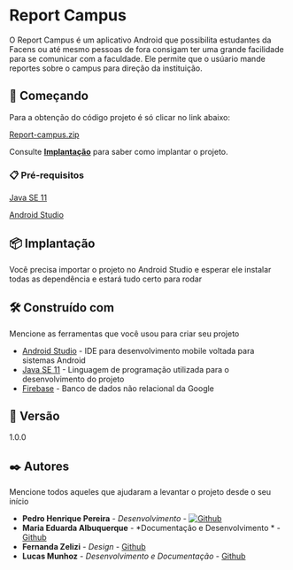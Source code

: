 # Report Campus

O Report Campus é um aplicativo Android que possibilita estudantes da Facens
ou até mesmo pessoas de fora consigam ter uma grande facilidade para se 
comunicar com a faculdade. Ele permite que o usúario mande reportes sobre o 
campus para direção da instituição.

## 🚀 Começando

Para a obtenção do código projeto é só clicar no link abaixo:

[Report-campus.zip](https://github.com/Report-Campus/Report-Campus/archive/refs/heads/master.zip)

Consulte **[Implantação](#-implanta%C3%A7%C3%A3o)** para saber como implantar o projeto.

### 📋 Pré-requisitos

[Java SE 11](https://www.oracle.com/br/java/technologies/javase/jdk11-archive-downloads.html)

[Android Studio](https://developer.android.com/studio?hl=pt&gclid=Cj0KCQiA99ybBhD9ARIsALvZavWTs13M-nUibRyJ9T9rYoIVgKbli9b9-DQq976gQ30o1hqTX4lm4_gaAmvVEALw_wcB&gclsrc=aw.ds)

## 📦 Implantação

Você precisa importar o projeto no Android Studio e esperar ele 
instalar todas as dependência e estará tudo certo para rodar

## 🛠️ Construído com

Mencione as ferramentas que você usou para criar seu projeto

* [Android Studio](https://developer.android.com/studio?hl=pt&gclid=Cj0KCQiA99ybBhD9ARIsALvZavWTs13M-nUibRyJ9T9rYoIVgKbli9b9-DQq976gQ30o1hqTX4lm4_gaAmvVEALw_wcB&gclsrc=aw.ds) - IDE para desenvolvimento mobile voltada para sistemas Android
* [Java SE 11](https://www.oracle.com/br/java/technologies/javase/jdk11-archive-downloads.html) - Linguagem de programação utilizada para o desenvolvimento do projeto
* [Firebase](https://firebase.google.com) - Banco de dados não relacional da Google

## 📌 Versão

1.0.0

## ✒️ Autores

Mencione todos aqueles que ajudaram a levantar o projeto desde o seu início

* **Pedro Henrique Pereira** - *Desenvolvimento* - [![Github](https://icons8.com.br/icon/62856/github)](https://github.com/pedrohp28)
* **Maria Eduarda Albuquerque** - *Documentação e Desenvolvimento * - [Github](https://github.com/MariaEduardaCox)
* **Fernanda Zelizi** - *Design* - [Github](https://github.com/fernandazelizi)
* **Lucas Munhoz** - *Desenvolvimento e Documentação* - [Github](https://github.com/munhoz2k)
